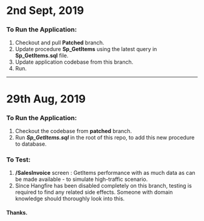 # 2nd Sept, 2019

### To Run the Application:

1. Checkout and pull **Patched** branch.
2. Update procedure **Sp_GetItems** using the latest query in **Sp_GetItems.sql** file.
3. Update application codebase from this branch.
4. Run.

_______________________________________________________________



# 29th Aug, 2019

### To Run the Application:

1. Checkout the codebase from **patched** branch.
2. Run ***Sp_GetItems.sql*** in the root of this repo, to add this new procedure to database.


### To Test:

1. **/SalesInvoice** screen : GetItems performance with as much data as can be made available - to simulate high-traffic scenario. 
2. Since Hangfire has been disabled completely on this branch, testing is required to find any related side effects. Someone with domain knowledge should thoroughly look into this. 


#### Thanks.
